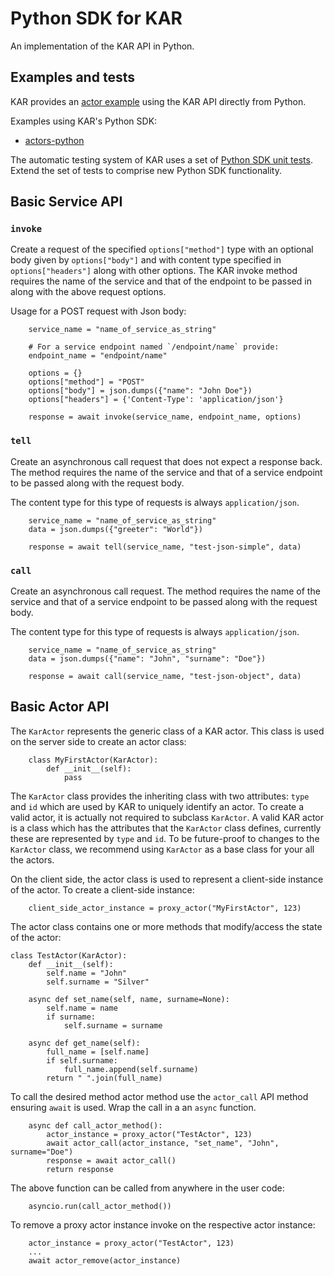 <!--
# Copyright IBM Corporation 2020,2023
#
# Licensed under the Apache License, Version 2.0 (the "License");
# you may not use this file except in compliance with the License.
# You may obtain a copy of the License at
#
#     http://www.apache.org/licenses/LICENSE-2.0
#
# Unless required by applicable law or agreed to in writing, software
# distributed under the License is distributed on an "AS IS" BASIS,
# WITHOUT WARRANTIES OR CONDITIONS OF ANY KIND, either express or implied.
# See the License for the specific language governing permissions and
# limitations under the License.
-->

# Python SDK for KAR

An implementation of the KAR API in Python.

## Examples and tests

KAR provides an [actor example](https://github.com/IBM/kar/tree/main/examples/service-hello-python) using the KAR API directly from Python.

Examples using KAR's Python SDK:

- [actors-python](https://github.com/IBM/kar/tree/main/examples/actors-python)

The automatic testing system of KAR uses a set of [Python SDK unit tests](https://github.com/IBM/kar/tree/main/examples/python-unit-tests). Extend the set of tests to comprise new Python SDK functionality.

## Basic Service API

### `invoke`

Create a request of the specified `options["method"]` type with an optional body given by `options["body"]` and with content type specified in `options["headers"]` along with other options. The KAR invoke method requires the name of the service and that of the endpoint to be passed in along with the above request options.

Usage for a POST request with Json body:
```
    service_name = "name_of_service_as_string"

    # For a service endpoint named `/endpoint/name` provide:
    endpoint_name = "endpoint/name"

    options = {}
    options["method"] = "POST"
    options["body"] = json.dumps({"name": "John Doe"})
    options["headers"] = {'Content-Type': 'application/json'}

    response = await invoke(service_name, endpoint_name, options)
```

### `tell`

Create an asynchronous call request that does not expect a response back. The method requires the name of the service and that of a service endpoint to be passed along with the request body.

The content type for this type of requests is always `application/json`.

```
    service_name = "name_of_service_as_string"
    data = json.dumps({"greeter": "World"})

    response = await tell(service_name, "test-json-simple", data)
```

### `call`

Create an asynchronous call request. The method requires the name of the service and that of a service endpoint to be passed along with the request body.

The content type for this type of requests is always `application/json`.

```
    service_name = "name_of_service_as_string"
    data = json.dumps({"name": "John", "surname": "Doe"})

    response = await call(service_name, "test-json-object", data)
```

## Basic Actor API

The `KarActor` represents the generic class of a KAR actor. This class is used on the server side to create an actor class:

```
    class MyFirstActor(KarActor):
        def __init__(self):
            pass
```

The `KarActor` class provides the inheriting class with two attributes: `type` and `id` which are used by KAR to uniquely identify an actor. To create a valid actor, it is actually not required to subclass `KarActor`. A valid KAR actor is a class which has the attributes that the `KarActor` class defines, currently these are represented by `type` and `id`. To be future-proof to changes to the `KarActor` class, we recommend using `KarActor` as a base class for your all the actors.

On the client side, the actor class is used to represent a client-side instance of the actor. To create a client-side instance:

```
    client_side_actor_instance = proxy_actor("MyFirstActor", 123)
```

The actor class contains one or more methods that modify/access the state of the actor:

```
class TestActor(KarActor):
    def __init__(self):
        self.name = "John"
        self.surname = "Silver"

    async def set_name(self, name, surname=None):
        self.name = name
        if surname:
            self.surname = surname

    async def get_name(self):
        full_name = [self.name]
        if self.surname:
            full_name.append(self.surname)
        return " ".join(full_name)
```

To call the desired method actor method use the `actor_call` API method ensuring `await` is used. Wrap the call in a an `async` function.

```
    async def call_actor_method():
        actor_instance = proxy_actor("TestActor", 123)
        await actor_call(actor_instance, "set_name", "John", surname="Doe")
        response = await actor_call()
        return response
```

The above function can be called from anywhere in the user code:

```
    asyncio.run(call_actor_method())
```

To remove a proxy actor instance invoke on the respective actor instance:

```
    actor_instance = proxy_actor("TestActor", 123)
    ...
    await actor_remove(actor_instance)
```
